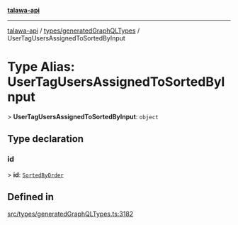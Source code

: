 [**talawa-api**](../../../README.md)

***

[talawa-api](../../../modules.md) / [types/generatedGraphQLTypes](../README.md) / UserTagUsersAssignedToSortedByInput

# Type Alias: UserTagUsersAssignedToSortedByInput

\> **UserTagUsersAssignedToSortedByInput**: `object`

## Type declaration

### id

\> **id**: [`SortedByOrder`](SortedByOrder.md)

## Defined in

[src/types/generatedGraphQLTypes.ts:3182](https://github.com/PalisadoesFoundation/talawa-api/blob/832d310bae30bd8cb45fb1b44f62dd776dccc52f/src/types/generatedGraphQLTypes.ts#L3182)
